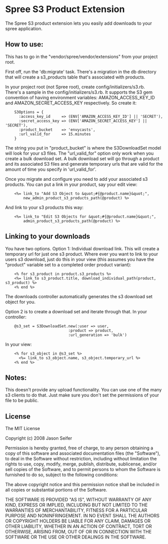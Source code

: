 # Spree S3 Product Extension

The Spree S3 product extension lets you easily add downloads to your spree 
application.

## How to use:

This has to go in the "vendor/spree/vendor/extensions" from your project
root.

First off, run the 'db:migrate' task.  There's a migration in the db directory
that will create a s3_products table that's associated with products.

In your project root (not Spree root), create config/initializers/s3.rb.  
There's a sample in the config/initializers/s3.rb.  It supports the S3 gem
convention of having environment variables: AMAZON_ACCESS_KEY_ID and 
AMAZON_SECRET_ACCESS_KEY respectively.  So create it:

		S3Options = {
		  :access_key_id     => (ENV['AMAZON_ACCESS_KEY_ID'] || 'SECRET'),
		  :secret_access_key => (ENV['AMAZON_SECRET_ACCESS_KEY'] || 'SECRET'),
		  :product_bucket    => 'envycasts',
		  :url_valid_for     => 15.minutes
		}

The string you put in "product_bucket" is where the S3DownloadSet model will
look for your s3 files.  The "url_valid_for" option only work when you create 
a bulk download set.  A bulk download set will go through a product and its
associated S3 files and generate temporary urls that are valid for the amount
of time you specify in 'url_valid_for'.

Once you migrate and configure you need to add your associated s3 products.
You can put a link in your product, say your edit view:

		<%= link_to "Add S3 Object to &quot;#{@product.name}&quot;", 
		    new_admin_product_s3_products_path(@product) %>

And link to your s3 products this way:

		<%= link_to "Edit S3 Objects for &quot;#{@product.name}&quot;", 
		    admin_product_s3_products_path(@product) %>

## Linking to your downloads

You have two options.  Option 1: Individual download link.  This will
create a temporary url for just one s3 product.  Where ever you want to
link to your users s3 download, just do this in your view (this assumes
you have the "product" variable set to a completed order product variant):

		<% for s3_product in product.s3_products %>
		<%= link_to s3_product.title, download_individual_path(product, s3_product) %>
		<% end %>

The downloads controller automatically generates the s3 download set object
for you.

Option 2 is to create a download set and iterate through that.  In your
controller:

		@s3_set = S3DownloadSet.new(:user => user, 
								:product => product,
		 						:url_generation => 'bulk')

In your view:

		<% for s3_object in @s3_set %>
		  <%= link_to s3_object.name, s3_object.temporary_url %>
		<% end %>

## Notes:

This doesn't provide any upload functionality.  You can use one of the many
s3 clients to do that.  Just make sure you don't set the permissions of your
file to be public.


## License

The MIT License

Copyright (c) 2008 Jason Seifer

Permission is hereby granted, free of charge, to any person obtaining a copy
of this software and associated documentation files (the "Software"), to deal
in the Software without restriction, including without limitation the rights
to use, copy, modify, merge, publish, distribute, sublicense, and/or sell
copies of the Software, and to permit persons to whom the Software is
furnished to do so, subject to the following conditions:

The above copyright notice and this permission notice shall be included in
all copies or substantial portions of the Software.

THE SOFTWARE IS PROVIDED "AS IS", WITHOUT WARRANTY OF ANY KIND, EXPRESS OR
IMPLIED, INCLUDING BUT NOT LIMITED TO THE WARRANTIES OF MERCHANTABILITY,
FITNESS FOR A PARTICULAR PURPOSE AND NONINFRINGEMENT. IN NO EVENT SHALL THE
AUTHORS OR COPYRIGHT HOLDERS BE LIABLE FOR ANY CLAIM, DAMAGES OR OTHER
LIABILITY, WHETHER IN AN ACTION OF CONTRACT, TORT OR OTHERWISE, ARISING FROM,
OUT OF OR IN CONNECTION WITH THE SOFTWARE OR THE USE OR OTHER DEALINGS IN
THE SOFTWARE.